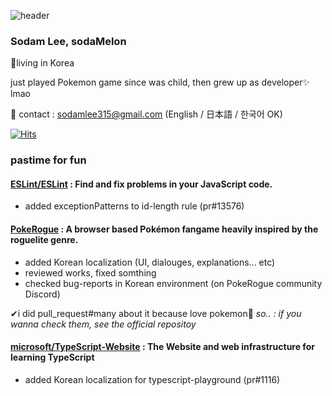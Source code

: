 
![header](https://capsule-render.vercel.app/api?type=waving&height=200&text=Hi%20there,%20It's%20Sodam%20here&fontAlign=50&fontSize=60&fontAlignY=50&color=gradient)

### Sodam Lee, sodaMelon
📍living in Korea

just played Pokemon game since was child, then grew up as developer✨️ lmao
 


📧 contact : sodamlee315@gmail.com (English / 日本語 / 한국어 OK)
  
[![Hits](https://hits.seeyoufarm.com/api/count/incr/badge.svg?url=https%3A%2F%2Fgithub.com%2FsodaMelon%2Fhit-counter&count_bg=%2379C83D&title_bg=%23555555&icon=&icon_color=%23E7E7E7&title=hits&edge_flat=false)](https://hits.seeyoufarm.com)

### pastime for fun

#### [ESLint/ESLint](https://github.com/eslint/eslint) : Find and fix problems in your JavaScript code.
- added exceptionPatterns to id-length rule (pr#13576)

#### [PokeRogue](https://github.com/pagefaultgames/pokerogue) : A browser based Pokémon fangame heavily inspired by the roguelite genre.
- added Korean localization (UI, dialouges, explanations... etc)
- reviewed works, fixed somthing
- checked bug-reports in Korean environment (on PokeRogue community Discord)
  
✔i did pull_request#many about it because love pokemon🥰
_so.. : if you wanna check them, see the official repositoy_

#### [microsoft/TypeScript-Website](https://github.com/microsoft/TypeScript-Website) : The Website and web infrastructure for learning TypeScript
- added Korean localization for typescript-playground (pr#1116)
